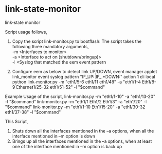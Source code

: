 link-state-monitor
==================

link-state monitor

Script usage follows,
 
1. Copy the script link-monitor.py to bootflash:
The script takes the following three mandatory arguments,
<br>   -m \<Interfaces to monitor>
<br>   -a \<Interface to act on (shutdown/bringup)>
<br>   -l \<Syslog that matched the eem event pattern
 
2. Configure eem as below to detect link UP/DOWN,
event manager applet link_monitor
event syslog pattern "IF_UP:|IF_.*DOWN:"
action 1 cli local python link-monitor.py -m "eth1/5-6 eth1/11 eth1/48" -a "eth1/1-4  Eth1/8-9  Ethernet1/25-32 eth1/51-52" -l "$command"
 
 
Example Usage of the script,
link-monitor.py -m "eth1/1-10" -a "eth1/13-20" -l "$command"
link-monitor.py -m "eth1/1 Eth1/2 Eth1/3" -a "eth1/20" -l "$command"
link-monitor.py -m "eth1/1-10 Eth1/15-20" -a "eth1/30-32 eth1/37-38" -l "$command"
 
 
This Script,
1. Shuts down all the interfaces mentioned in the –a options, when all the interface mentioned in –m option is down
2. Brings up all the interfaces mentioned in the –a options, when at least one of the interface mentioned in –m option is back up
